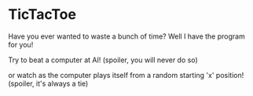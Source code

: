 # TicTacToe
Have you ever wanted to waste a bunch of time? Well I have the program for you!

Try to beat a computer at AI! (spoiler, you will never do so)

or watch as the computer plays itself from a random starting 'x' position! (spoiler, it's always a tie)
